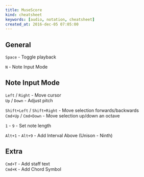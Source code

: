 ```yaml
---
title: MuseScore
kind: cheatsheet
keywords: [audio, notation, cheatsheet]
created_at: 2016-dec-05 07:05:00
---
```


## General

`Space` - Toggle playback  

`N` - Note Input Mode  

## Note Input Mode

`Left` / `Right` - Move cursor  
`Up` / `Down` - Adjust pitch  

`Shift+Left` / `Shift+Right` - Move selection forwards/backwards  
`Cmd+Up` / `Cmd+Down` - Move selection up/down an octave  

`1` - `9` - Set note length  

`Alt+1` - `Alt+9` - Add Interval Above (Unison - Ninth)  

## Extra

`Cmd+T` - Add staff text  
`Cmd+K` - Add Chord Symbol  